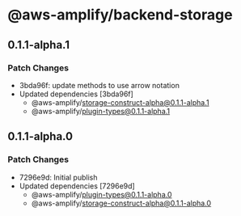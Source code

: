 # @aws-amplify/backend-storage

## 0.1.1-alpha.1

### Patch Changes

- 3bda96f: update methods to use arrow notation
- Updated dependencies [3bda96f]
  - @aws-amplify/storage-construct-alpha@0.1.1-alpha.1
  - @aws-amplify/plugin-types@0.1.1-alpha.1

## 0.1.1-alpha.0

### Patch Changes

- 7296e9d: Initial publish
- Updated dependencies [7296e9d]
  - @aws-amplify/plugin-types@0.1.1-alpha.0
  - @aws-amplify/storage-construct-alpha@0.1.1-alpha.0
